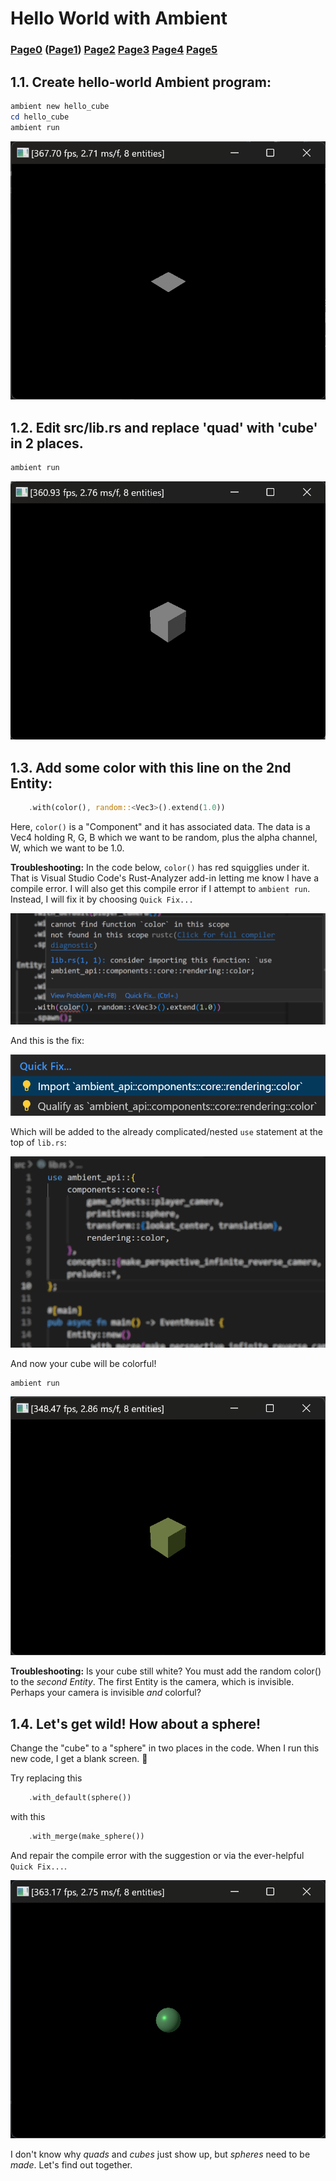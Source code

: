 # Hello World with Ambient
### [Page0](index.md) **([Page1](page1_hello.md))** [Page2](page2_entities_components) [Page3]() [Page4]() [Page5]() 
## 1.1. Create hello-world Ambient program:
```PowerShell
ambient new hello_cube
cd hello_cube
ambient run
```
![hello_quad](README_assets/hello_quad.png)
## 1.2. Edit src/lib.rs and replace 'quad' with 'cube' in 2 places.
```PowerShell
ambient run
```
![hello_cube](README_assets/hello_cube.png)
## 1.3. Add some color with this line on the 2nd Entity:
```Rust
    .with(color(), random::<Vec3>().extend(1.0))
```
Here, `color()` is a "Component" and it has associated data.  The data is a Vec4 holding R, G, B which we want to be random, plus the alpha channel, W, which we want to be 1.0.

**Troubleshooting:** In the code below, `color()` has red squigglies under it. That is Visual Studio Code's Rust-Analyzer add-in letting me know I have a compile error. I will also get this compile error if I attempt to `ambient run`.  Instead, I will fix it by choosing `Quick Fix...`

![](README_assets/import_color.png)  

And this is the fix:

![](README_assets/import_color_quick_fix.png)  

Which will be added to the already complicated/nested `use` statement at the top of `lib.rs`:  

![](README_assets/import_color_quick_fix2.png)  

And now your cube will be colorful!
```PowerShell
ambient run
```

![](README_assets/hello_cube_color.png)

**Troubleshooting:** Is your cube still white?  You must add the random color() to the _second Entity_.  The first Entity is the camera, which is invisible.  Perhaps your camera is invisible _and_ colorful?  

## 1.4. Let's get wild!  How about a sphere!
Change the "cube" to a "sphere" in two places in the code.  When I run this new code, I get a blank screen.  🙁  

Try replacing this
```Rust
    .with_default(sphere())
```
with this
```Rust
    .with_merge(make_sphere())
```
And repair the compile error with the suggestion or via the ever-helpful `Quick Fix...`.

![](README_assets/hello_sphere.png)

I don't know why _quads_ and _cubes_ just show up, but _spheres_ need to be _made_.  Let's find out together.